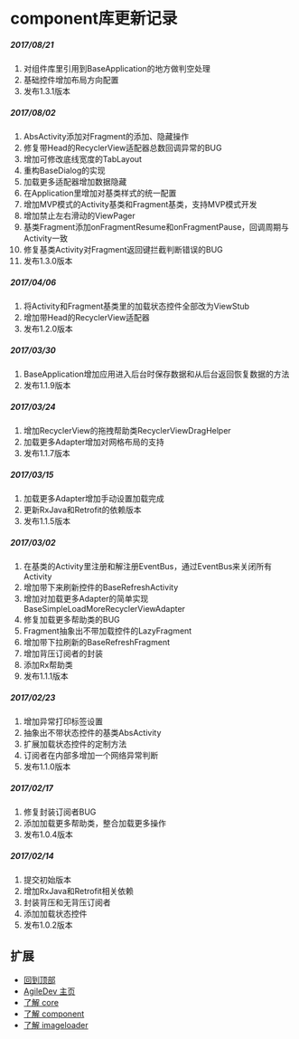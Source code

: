 # component库更新记录

##### 2017/08/21
1. 对组件库里引用到BaseApplication的地方做判空处理
2. 基础控件增加布局方向配置
3. 发布1.3.1版本

##### 2017/08/02
1. AbsActivity添加对Fragment的添加、隐藏操作
2. 修复带Head的RecyclerView适配器总数回调异常的BUG
3. 增加可修改底线宽度的TabLayout
4. 重构BaseDialog的实现
5. 加载更多适配器增加数据隐藏
6. 在Application里增加对基类样式的统一配置
7. 增加MVP模式的Activity基类和Fragment基类，支持MVP模式开发
8. 增加禁止左右滑动的ViewPager
9. 基类Fragment添加onFragmentResume和onFragmentPause，回调周期与Activity一致
10. 修复基类Activity对Fragment返回键拦截判断错误的BUG
11. 发布1.3.0版本

##### 2017/04/06
1. 将Activity和Fragment基类里的加载状态控件全部改为ViewStub
2. 增加带Head的RecyclerView适配器
3. 发布1.2.0版本

##### 2017/03/30
1. BaseApplication增加应用进入后台时保存数据和从后台返回恢复数据的方法
2. 发布1.1.9版本

##### 2017/03/24
1. 增加RecyclerView的拖拽帮助类RecyclerViewDragHelper
2. 加载更多Adapter增加对网格布局的支持
3. 发布1.1.7版本

##### 2017/03/15
1. 加载更多Adapter增加手动设置加载完成
2. 更新RxJava和Retrofit的依赖版本
3. 发布1.1.5版本

##### 2017/03/02
1. 在基类的Activity里注册和解注册EventBus，通过EventBus来关闭所有Activity
2. 增加带下来刷新控件的BaseRefreshActivity
3. 增加对加载更多Adapter的简单实现BaseSimpleLoadMoreRecyclerViewAdapter
4. 修复加载更多帮助类的BUG
5. Fragment抽象出不带加载控件的LazyFragment
6. 增加带下拉刷新的BaseRefreshFragment
7. 增加背压订阅者的封装
8. 添加Rx帮助类
9. 发布1.1.1版本

##### 2017/02/23
1. 增加异常打印标签设置
2. 抽象出不带状态控件的基类AbsActivity
3. 扩展加载状态控件的定制方法
4. 订阅者在内部多增加一个网络异常判断
5. 发布1.1.0版本

##### 2017/02/17
1. 修复封装订阅者BUG
2. 添加加载更多帮助类，整合加载更多操作
3. 发布1.0.4版本

##### 2017/02/14
1. 提交初始版本
2. 增加RxJava和Retrofit相关依赖
3. 封装背压和无背压订阅者
4. 添加加载状态控件
5. 发布1.0.2版本

## 扩展
- [回到顶部](https://github.com/LZ9/AgileDev/blob/master/component/readme_component_update.md#component库更新记录)
- [AgileDev 主页](https://github.com/LZ9/AgileDev)
- [了解 core](https://github.com/LZ9/AgileDev/blob/master/core/readme_core.md)
- [了解 component](https://github.com/LZ9/AgileDev/blob/master/component/readme_component.md)
- [了解 imageloader](https://github.com/LZ9/AgileDev/blob/master/imageloader/readme_imageloader.md)
